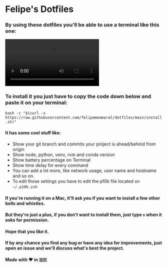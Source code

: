 # Felipe's Dotfiles

### By using these dotfiles you'll be able to use a terminal like this one:

![screenshot](/screenshot/screenshot.mp4)

### To install it you just have to copy the code down below and paste it on your terminal:

`bash -c "$(curl -s https://raw.githubusercontent.com/felipemeamaral/dotfiles/main/install.sh)"`

#### It has some cool stuff like:

- Show your git branch and commits your project is ahead/behind from origin
- Show node, python, venv, rvm and conda version
- Show battery percentage on Terminal
- Show time delay for every command
- You can add a lot more, like network usage, user name and hostname and so on.
- To edit those setiings you have to edit the p10k file located on `~/.p10k.zsh`

#### If you're running it on a Mac, it'll ask you if you want to install a few other bells and whistles.

#### But they're just a plus, if you don't want to install them, just type `n` when it asks for permission.

#### Hope that you like it.

#### If by any chance you find any bug or have any idea for improvements, just open an issue and we'll discuss what's best the project.

#### Made with ❤️ in 🇧🇷